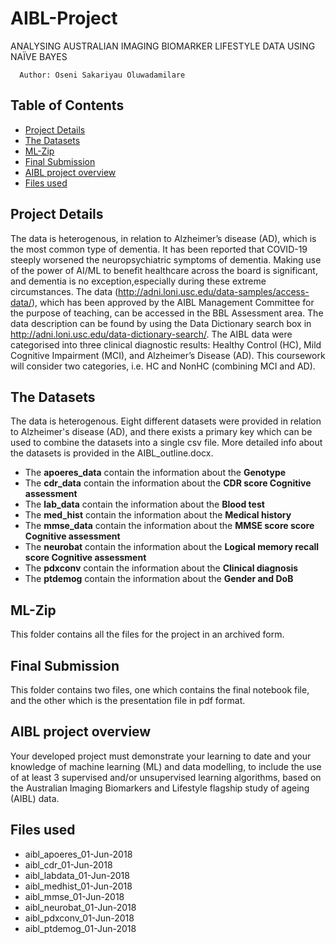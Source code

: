 # AIBL-Project
ANALYSING AUSTRALIAN IMAGING BIOMARKER LIFESTYLE DATA USING NAÏVE BAYES


      Author: Oseni Sakariyau Oluwadamilare


  ## Table of Contents
  * [Project Details](#project-details)
  * [The Datasets](#the-datasets)
  * [ML-Zip](#ml-zip)
  * [Final Submission](#final-submission)
  * [AIBL project overview](#aibl-project-overview)
  * [Files used](#files-used)



## Project Details
The data is heterogenous, in relation to Alzheimer’s disease (AD), which is the most common type of dementia. It has been reported that COVID-19 steeply worsened the neuropsychiatric symptoms of dementia. Making use of the power of AI/ML to benefit healthcare across the board is significant, and dementia is no exception,especially during these extreme circumstances. The data (http://adni.loni.usc.edu/data-samples/access-data/), which has been approved by the AIBL Management Committee for the purpose of teaching, can be accessed in the BBL Assessment area. The data description can be found by using the Data Dictionary search box in http://adni.loni.usc.edu/data-dictionary-search/. The AIBL data were categorised into three clinical diagnostic results: Healthy Control (HC), Mild Cognitive Impairment (MCI), and Alzheimer’s Disease (AD). This coursework will consider two categories, i.e. HC and NonHC (combining MCI and AD).


## The Datasets
The data is heterogenous. Eight different datasets were provided in relation to
Alzheimer's disease (AD), and there exists a primary key which can be used to
combine the datasets into a single csv file. More detailed info about the datasets
is provided in the AIBL_outline.docx.

- The **apoeres_data** contain the information about the **Genotype**
- The **cdr_data** contain the information about the **CDR score Cognitive assessment**
- The **lab_data** contain the information about the **Blood test**
- The **med_hist** contain the information about the **Medical history**
- The **mmse_data** contain the information about the **MMSE score score Cognitive assessment**
- The **neurobat** contain the information about the **Logical memory recall score Cognitive assessment**
- The **pdxconv** contain the information about the **Clinical diagnosis**
- The **ptdemog** contain the information about the **Gender and DoB**


## ML-Zip
This folder contains all the files for the project in an archived form.


## Final Submission
This folder contains two files, one which contains the final notebook file, and
the other which is the presentation file in pdf format.


##  AIBL project overview
Your developed project must demonstrate your learning to date and your knowledge of
machine learning (ML) and data modelling, to include the use of at least 3 supervised and/or unsupervised learning algorithms, based on the Australian Imaging Biomarkers and Lifestyle flagship study of ageing (AIBL) data.


## Files used
- aibl_apoeres_01-Jun-2018
- aibl_cdr_01-Jun-2018
- aibl_labdata_01-Jun-2018
- aibl_medhist_01-Jun-2018
- aibl_mmse_01-Jun-2018
- aibl_neurobat_01-Jun-2018
- aibl_pdxconv_01-Jun-2018
- aibl_ptdemog_01-Jun-2018
